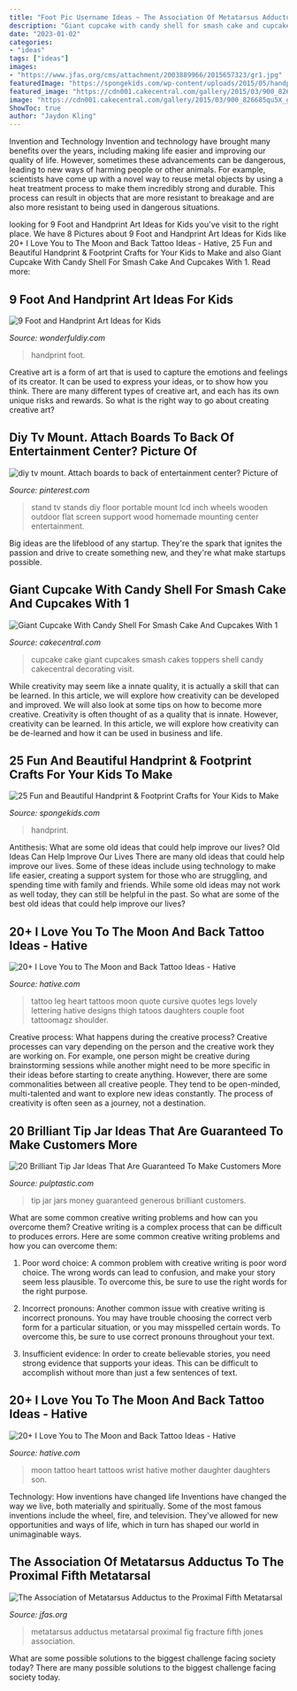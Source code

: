 ```yaml
---
title: "Foot Pic Username Ideas ~ The Association Of Metatarsus Adductus To The Proximal Fifth Metatarsal"
description: "Giant cupcake with candy shell for smash cake and cupcakes with 1"
date: "2023-01-02"
categories:
- "ideas"
tags: ["ideas"]
images:
- "https://www.jfas.org/cms/attachment/2003889966/2015657323/gr1.jpg"
featuredImage: "https://spongekids.com/wp-content/uploads/2015/05/handprint-footprint-crafts/30-handprint-footprint-crafts.jpg"
featured_image: "https://cdn001.cakecentral.com/gallery/2015/03/900_826685qu5X_giant-cupcake-with-candy-shell-for-smash-cake-and-cupcakes-with-1-toppers.jpg"
image: "https://cdn001.cakecentral.com/gallery/2015/03/900_826685qu5X_giant-cupcake-with-candy-shell-for-smash-cake-and-cupcakes-with-1-toppers.jpg"
ShowToc: true
author: "Jaydon Kling"
---
```



Invention and Technology
Invention and technology have brought many benefits over the years, including making life easier and improving our quality of life. However, sometimes these advancements can be dangerous, leading to new ways of harming people or other animals. For example, scientists have come up with a novel way to reuse metal objects by using a heat treatment process to make them incredibly strong and durable. This process can result in objects that are more resistant to breakage and are also more resistant to being used in dangerous situations.

	

		
looking for 9 Foot and Handprint Art Ideas for Kids you've visit to the right place. We have 8 Pictures about 9 Foot and Handprint Art Ideas for Kids like 20+ I Love You to The Moon and Back Tattoo Ideas - Hative, 25 Fun and Beautiful Handprint &amp; Footprint Crafts for Your Kids to Make and also Giant Cupcake With Candy Shell For Smash Cake And Cupcakes With 1. Read more:
		
    
## 9 Foot And Handprint Art Ideas For Kids

<img loading=lazy src="https://cdn.wonderfuldiy.com/wp-content/uploads/2016/10/Handprint-Wall-Art.jpg" onerror="this.onerror=null;this.src='https://tse4.mm.bing.net/th?id=OIP.6acJB7y5yQenySiuyg1OuAHaK5&amp;pid=15.1';" alt="9 Foot and Handprint Art Ideas for Kids">

_Source: wonderfuldiy.com_

>handprint foot. 

	

Creative art is a form of art that is used to capture the emotions and feelings of its creator. It can be used to express your ideas, or to show how you think. There are many different types of creative art, and each has its own unique risks and rewards. So what is the right way to go about creating creative art?

    
## Diy Tv Mount. Attach Boards To Back Of Entertainment Center? Picture Of

<img loading=lazy src="https://i.pinimg.com/736x/41/f1/5c/41f15cd8bbe0d63282be3143dd97b3dd--wooden-tv-stand-diy-tv-stand-ideas.jpg" onerror="this.onerror=null;this.src='https://tse4.mm.bing.net/th?id=OIP.EwMYJt74a9xA-MBTNjtCHwHaJ3&amp;pid=15.1';" alt="diy tv mount. Attach boards to back of entertainment center? Picture of">

_Source: pinterest.com_

>stand tv stands diy floor portable mount lcd inch wheels wooden outdoor flat screen support wood homemade mounting center entertainment. 

	

Big ideas are the lifeblood of any startup. They're the spark that ignites the passion and drive to create something new, and they're what make startups possible.

    
## Giant Cupcake With Candy Shell For Smash Cake And Cupcakes With 1

<img loading=lazy src="https://cdn001.cakecentral.com/gallery/2015/03/900_826685qu5X_giant-cupcake-with-candy-shell-for-smash-cake-and-cupcakes-with-1-toppers.jpg" onerror="this.onerror=null;this.src='https://tse1.mm.bing.net/th?id=OIP.sMoRkpw0aTK-u8EzM6m9VAHaLI&amp;pid=15.1';" alt="Giant Cupcake With Candy Shell For Smash Cake And Cupcakes With 1">

_Source: cakecentral.com_

>cupcake cake giant cupcakes smash cakes toppers shell candy cakecentral decorating visit. 

	

While creativity may seem like a innate quality, it is actually a skill that can be learned. In this article, we will explore how creativity can be developed and improved. We will also look at some tips on how to become more creative.
Creativity is often thought of as a quality that is innate. However, creativity can be learned. In this article, we will explore how creativity can be de-learned and how it can be used in business and life.

    
## 25 Fun And Beautiful Handprint &amp; Footprint Crafts For Your Kids To Make

<img loading=lazy src="https://spongekids.com/wp-content/uploads/2015/05/handprint-footprint-crafts/30-handprint-footprint-crafts.jpg" onerror="this.onerror=null;this.src='https://tse2.mm.bing.net/th?id=OIP.hcOPIa4MfTToc-YpeA3pPgHaLH&amp;pid=15.1';" alt="25 Fun and Beautiful Handprint &amp; Footprint Crafts for Your Kids to Make">

_Source: spongekids.com_

>handprint. 

	

Antithesis: What are some old ideas that could help improve our lives?
Old Ideas Can Help Improve Our Lives
There are many old ideas that could help improve our lives. Some of these ideas include using technology to make life easier, creating a support system for those who are struggling, and spending time with family and friends. While some old ideas may not work as well today, they can still be helpful in the past. So what are some of the best old ideas that could help improve our lives?

    
## 20+ I Love You To The Moon And Back Tattoo Ideas - Hative

<img loading=lazy src="https://hative.com/wp-content/uploads/2014/03/moon-back-tattoos/13-heart-and-cursive-lettering-on-leg.jpg" onerror="this.onerror=null;this.src='https://tse3.mm.bing.net/th?id=OIP.Lb70tZsNRXjX49pJ6jRa7wHaJ4&amp;pid=15.1';" alt="20+ I Love You to The Moon and Back Tattoo Ideas - Hative">

_Source: hative.com_

>tattoo leg heart tattoos moon quote cursive quotes legs lovely lettering hative designs thigh tatoos daughters couple foot tattoomagz shoulder. 

	

Creative process: What happens during the creative process?
Creative processes can vary depending on the person and the creative work they are working on. For example, one person might be creative during brainstorming sessions while another might need to be more specific in their ideas before starting to create anything. However, there are some commonalities between all creative people. They tend to be open-minded, multi-talented and want to explore new ideas constantly. The process of creativity is often seen as a journey, not a destination.

    
## 20 Brilliant Tip Jar Ideas That Are Guaranteed To Make Customers More

<img loading=lazy src="https://i2.wp.com/pulptastic.com/wp-content/uploads/2014/07/these-tip-jars-will-definitely-get-money-21.jpg?resize=550%2C733" onerror="this.onerror=null;this.src='https://tse4.mm.bing.net/th?id=OIP.I7v0MfTiuPYWa6Odf9895AHaJ3&amp;pid=15.1';" alt="20 Brilliant Tip Jar Ideas That Are Guaranteed To Make Customers More">

_Source: pulptastic.com_

>tip jar jars money guaranteed generous brilliant customers. 

	

What are some common creative writing problems and how can you overcome them?
Creative writing is a complex process that can be difficult to produces errors. Here are some common creative writing problems and how you can overcome them:
1. Poor word choice: A common problem with creative writing is poor word choice. The wrong words can lead to confusion, and make your story seem less plausible. To overcome this, be sure to use the right words for the right purpose.

2. Incorrect pronouns: Another common issue with creative writing is incorrect pronouns. You may have trouble choosing the correct verb form for a particular situation, or you may misspelled certain words. To overcome this, be sure to use correct pronouns throughout your text.

3. Insufficient evidence: In order to create believable stories, you need strong evidence that supports your ideas. This can be difficult to accomplish without more than just a few sentences of text.

    
## 20+ I Love You To The Moon And Back Tattoo Ideas - Hative

<img loading=lazy src="https://hative.com/wp-content/uploads/2014/03/moon-back-tattoos/11-heart-and-moon-tattoo-design.jpg" onerror="this.onerror=null;this.src='https://tse4.mm.bing.net/th?id=OIP.f73k8p3hXKF_Vsq19NpVXAHaJ4&amp;pid=15.1';" alt="20+ I Love You to The Moon and Back Tattoo Ideas - Hative">

_Source: hative.com_

>moon tattoo heart tattoos wrist hative mother daughter daughters son. 

	

Technology: How inventions have changed life
Inventions have changed the way we live, both materially and spiritually. Some of the most famous inventions include the wheel, fire, and television. They've allowed for new opportunities and ways of life, which in turn has shaped our world in unimaginable ways.

    
## The Association Of Metatarsus Adductus To The Proximal Fifth Metatarsal

<img loading=lazy src="https://www.jfas.org/cms/attachment/2003889966/2015657323/gr1.jpg" onerror="this.onerror=null;this.src='https://tse3.mm.bing.net/th?id=OIP.CG9_-6JnQ3Z1e0JAqEqyFQAAAA&amp;pid=15.1';" alt="The Association of Metatarsus Adductus to the Proximal Fifth Metatarsal">

_Source: jfas.org_

>metatarsus adductus metatarsal proximal fig fracture fifth jones association. 

	

What are some possible solutions to the biggest challenge facing society today?
There are many possible solutions to the biggest challenge facing society today.

